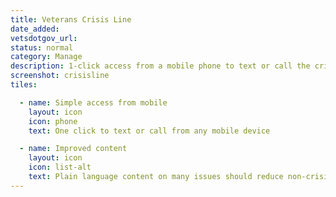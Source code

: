 ```yaml
---
title: Veterans Crisis Line
date_added:
vetsdotgov_url:
status: normal
category: Manage
description: 1-click access from a mobile phone to text or call the crisis line
screenshot: crisisline
tiles:

  - name: Simple access from mobile
    layout: icon
    icon: phone
    text: One click to text or call from any mobile device

  - name: Improved content
    layout: icon
    icon: list-alt
    text: Plain language content on many issues should reduce non-crisis calls
---
```

